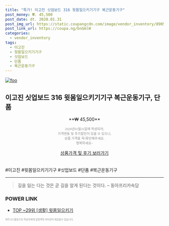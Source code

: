 ```yaml
--- 
title: "특가! 이고진 싯업보드 316 윗몸일으키기기구 복근운동기구" 
post_money: ₩. 45,500 
post_date: dt. 2020.01.31 
post_img_url: https://static.coupangcdn.com/image/vendor_inventory/8905/96bbb9367a8cd887a88525750ed36c214d4b92a07a19f0d28e6e5eb40b3c.jpg 
post_link_url: https://coupa.ng/bnGmlW 
categories: 
  - vendor_inventory 
tags: 
  - 이고진 
  - 윗몸일으키기기구 
  - 싯업보드 
  - 단품 
  - 복근운동기구 
--- 
```

[![foo](https://static.coupangcdn.com/image/vendor_inventory/8905/96bbb9367a8cd887a88525750ed36c214d4b92a07a19f0d28e6e5eb40b3c.jpg)](https://coupa.ng/bnGmlW) 

## 이고진 싯업보드 316 윗몸일으키기기구 복근운동기구, 단품 
<p style="text-align: center;">**₩ 45,500**</p> 
<p style="text-align: center;"><span style="color: #898c8f; font-family: Georgia,Times,serif; font-size: 0.75em;">2020년01월31일에 작성되어, <br>가격변동 및 추가할인이 있을 수 있으니,<br> 상품 가격을 꼭!확인해주세요.<br>행복하세요~</span> 
</p>	 
<div markdown="0" style="text-align: center;"><a href="https://coupa.ng/bnGmlW" class="btn btn--success">상품가격 및 후기 보러가기</a></div> 
<br><br> 
  #이고진 #윗몸일으키기기구 #싯업보드 #단품 #복근운동기구 
<hr> 

> 길을 잃는 다는 것은 곧 길을 알게 된다는 것이다. – 동아프리카속담 


### POWER LINK

* <a href="https://blog.naver.com/an0733/221790886718" target="_blank"> TOP ~29위 [생활] 윗몸일으키기</a>

<span style="color: #898c8f; font-family: Georgia,Times,serif; font-size: 0.55em;">파트너스활동으로 작성자에게 일정액의 커미션이 제공될수 있습니다.</span> 
